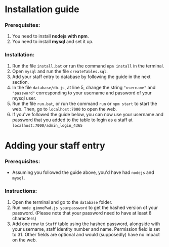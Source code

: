 # Installation guide
### Prerequisites:
  1. You need to install **nodejs with npm**.
  2. You need to install **mysql** and set it up.
  
### Installation:
  1. Run the file `install.bat` or run the command `npm install` in the terminal.
  2. Open `mysql` and run the file `createTables.sql`.
  3. Add your staff entry to database by following the guide in the next section.
  4. In the file `database/db.js`, at line 5, change the string `"username"` and `"password"` corresponding to your username and password of your mysql user.
  5. Run the file `run.bat`, or run the command `run` or `npm start` to start the web. Then, go to `localhost:7000` to open the web.
  6. If you've followed the guide below, you can now use your username and password that you added to the table to login as a staff at `localhost:7000/admin_login_4365`


# Adding your staff entry
### Prerequisites:
  - Assuming you followed the guide above, you'd have had `nodejs` and `mysql`.

### Instructions:
  1. Open the terminal and go to the `database` folder.
  2. Run `node gimmePwd.js yourpassword` to get the hashed version of your password. (Please note that your password need to have at least 8 characters)
  3. Add one row to `Staff` table using the hashed password, alongside with your username, staff identity number and name. Permission field is set to 31. Other fields are optional and would (supposedly) have no impact on the web.
